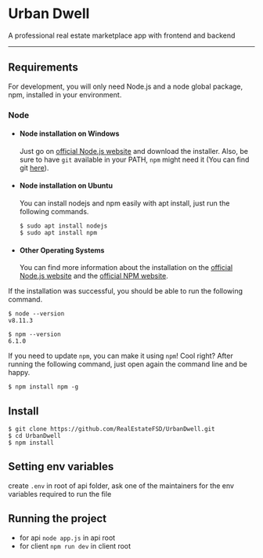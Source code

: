 
# Urban Dwell

A professional real estate marketplace app with frontend and backend

---
## Requirements

For development, you will only need Node.js and a node global package, npm, installed in your environment.

### Node
- #### Node installation on Windows

  Just go on [official Node.js website](https://nodejs.org/) and download the installer.
Also, be sure to have `git` available in your PATH, `npm` might need it (You can find git [here](https://git-scm.com/)).

- #### Node installation on Ubuntu

  You can install nodejs and npm easily with apt install, just run the following commands.

      $ sudo apt install nodejs
      $ sudo apt install npm

- #### Other Operating Systems
  You can find more information about the installation on the [official Node.js website](https://nodejs.org/) and the [official NPM website](https://npmjs.org/).

If the installation was successful, you should be able to run the following command.

    $ node --version
    v8.11.3

    $ npm --version
    6.1.0

If you need to update `npm`, you can make it using `npm`! Cool right? After running the following command, just open again the command line and be happy.

    $ npm install npm -g





## Install

    $ git clone https://github.com/RealEstateFSD/UrbanDwell.git
    $ cd UrbanDwell
    $ npm install

## Setting env variables

create `.env` in root of api folder, ask one of the maintainers for the env variables required to run the file

## Running the project
- for api `node app.js` in api root
- for client `npm run dev` in client root

